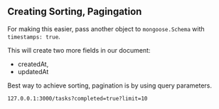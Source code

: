 ## Creating Sorting, Pagingation

For making this easier, pass another object to `mongoose.Schema` with `timestamps: true`.

This will create two more fields in our document:
- createdAt,
- updatedAt

Best way to achieve sorting, pagination is by using query parameters.

`127.0.0.1:3000/tasks?completed=true?limit=10`
